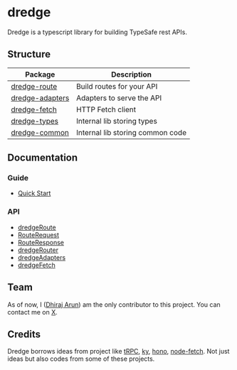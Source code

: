 # dredge

Dredge is a typescript library for building TypeSafe rest APIs.

## Structure

| Package | Description |
| -------------------------------------- | -------------------------------- |
| [dredge-route](packages/route/)        | Build routes for your API        |
| [dredge-adapters](packages/adapters/)  | Adapters to serve the API        |
| [dredge-fetch](packages/fetch/)        | HTTP Fetch client                |
| [dredge-types](packages/types/)        | Internal lib storing types       |
| [dredge-common](packages/common/)      | Internal lib storing common code |

## Documentation

### Guide
- [Quick Start](docs/guide//quick-start.md)
### API 
- [dredgeRoute](docs/api/dredge-route.md)
- [RouteRequest](docs/api/route-request.md)
- [RouteResponse](docs/api/route-response.md)
- [dredgeRouter](docs/api/dredge-router.md)
- [dredgeAdapters](docs/api/adapters.md)
- [dredgeFetch](docs/api/dredge-fetch.md)

## Team

As of now, I ([Dhiraj Arun](https://github.com/dhrjarun)) am the only contributor to this project. You can contact me on [X](https://x.com/dhrjarun).


## Credits
Dredge borrows ideas from project like [tRPC](https://trpc.io/), [ky](https://github.com/sindresorhus/ky), [hono](https://hono.dev), [node-fetch](https://github.com/node-fetch/node-fetch). Not just ideas but also codes from some of these projects.
